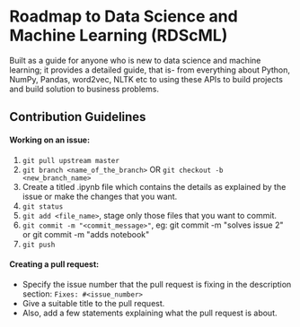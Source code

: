 # Roadmap to Data Science and Machine Learning (RDScML)
Built as a guide for anyone who is new to data science and machine learning; it provides a detailed guide, that is- from everything about Python, NumPy, Pandas, word2vec, NLTK etc to using these APIs to build projects and build solution to business problems.

## Contribution Guidelines
#### Working on an issue:
1. `git pull upstream master`
2. `git branch <name_of_the_branch>` OR `git checkout -b <new_branch_name>`
3. Create a titled .ipynb file which contains the details as explained by the issue or make the changes that you want.
4. `git status`
5. `git add <file_name>`, stage only those files that you want to commit.
6. `git commit -m "<commit_message>"`, eg: git commit -m "solves issue 2" or git commit -m "adds notebook"
7. `git push`

#### Creating a pull request:
- Specify the issue number that the pull request is fixing in the description section:
`Fixes: #<issue_number>`
- Give a suitable title to the pull request.
- Also, add a few statements explaining what the pull request is about.
